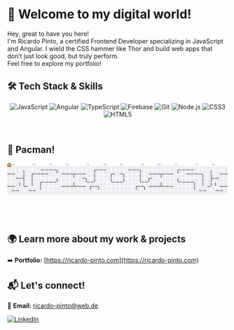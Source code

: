 # 👋 Welcome to my digital world!

Hey, great to have you here!  
I'm Ricardo Pinto, a certified Frontend Developer specializing in JavaScript and Angular. I wield the CSS hammer like Thor and build web apps that don’t just look good, but truly perform.  
Feel free to explore my portfolio!

## 🛠️ Tech Stack & Skills  
<p align="center">
  <img src="https://img.icons8.com/color/48/000000/javascript.png" alt="JavaScript" />
  <img src="https://img.icons8.com/color/48/000000/angularjs.png" alt="Angular" />
  <img src="https://img.icons8.com/color/48/000000/typescript.png" alt="TypeScript" />
  <img src="https://img.icons8.com/color/48/000000/firebase.png" alt="Firebase" />
  <img src="https://img.icons8.com/color/48/000000/git.png" alt="Git" />
  <img src="https://img.icons8.com/color/48/000000/nodejs.png" alt="Node.js" />
  <img src="https://img.icons8.com/color/48/000000/css3.png" alt="CSS3" />
  <img src="https://img.icons8.com/color/48/000000/html-5.png" alt="HTML5" />
</p>

<br>

## 👾 Pacman!
<picture>
  <source media="(prefers-color-scheme: dark)" srcset="https://raw.githubusercontent.com/RicardoP-19/RicardoP-19/output/pacman-contribution-graph-dark.svg">
  <source media="(prefers-color-scheme: light)" srcset="https://raw.githubusercontent.com/RicardoP-19/RicardoP-19/output/pacman-contribution-graph.svg">
  <img alt="pacman contribution graph" src="https://raw.githubusercontent.com/RicardoP-19/RicardoP-19/output/pacman-contribution-graph.svg">
</picture>

<br><br>

## 🌍 Learn more about my work & projects  
➡️ **Portfolio:** [https://ricardo-pinto.com](https://ricardo-pinto.com)  

## 📬 Let's connect!  
📧 **Email:** ricardo-pinto@web.de

[![LinkedIn](https://img.icons8.com/color/48/000000/linkedin.png)](https://www.linkedin.com/in/ricardo-pinto-developer)
